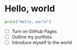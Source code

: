 # Hello, world

```python
print("Hello, world")
```
- [ ] Turn on GitHub Pages
- [ ] Outline my portfolio
- [ ] Introduce myself to the world
